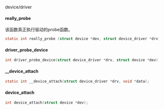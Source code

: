 device/driver


#### really_probe

该函数真正执行驱动的probe函数。

```c
static int really_probe (struct device *dev, struct device_driver *drv);
```


#### driver_probe_device

```c
int driver_probe_device(struct device_driver *drv, struct device *dev);
```


#### __device_attach

```c
static int __device_attach(struct device_driver *drv, void *data);
```


#### device_attach 

```c
int device_attach(struct device *dev);
```